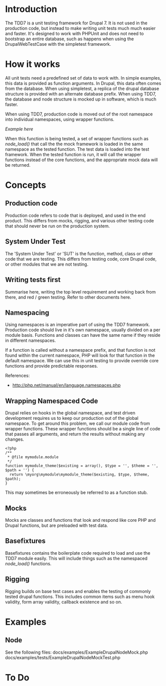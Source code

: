 # Introduction

The TDD7 is a unit testing framework for Drupal 7. It is not used in the
production code, but instead to make writing unit tests much much easier and
faster. It's designed to work with PHPUnit and does not need to bootstrap
an entire database, such as happens when using the DrupalWebTestCase with the
simpletest framework.

# How it works

All unit tests need a predefined set of data to work with. In simple examples,
this data is provided as function arguments. In Drupal, this data often comes
from the database. When using simpletest, a replica of the drupal database
structure is provided with an alternate database prefix. When using TDD7, the
database and node structure is mocked up in software, which is much faster.

When using TDD7, production code is moved out of the root namespace into
individual namespaces, using wrapper functions.

*Example here*

When this function is being tested, a set of wrapper functions such as
*node_load()* that call the the mock framework is loaded in the same namespace
as the tested function. The test data is loaded into the test framework.
When the tested function is run, it will call the wrapper functions instead of
the core functions, and the appropriate mock data will be returned.

# Concepts

## Production code
Production code refers to code that is deployed, and used in the end product.
This differs from mocks, rigging, and various other testing code that should
never be run on the production system.

## System Under Test
The 'System Under Test' or 'SUT' is the function, method, class or other code
that we are testing. This differs from testing code, core Drupal code, or
other modules that we are not testing.

## Writing tests first
Summarise here, writing the top level requirement and working back from there,
and red / green testing. Refer to other documents here.

## Namespacing
Using namespaces is an imperative part of using the TDD7 framework. Production
code should live in it's own namespace, usually divided on a per module basis.
Functions and classes can have the same name if they reside in different
namespaces.

If a function is called without a namespace prefix, and that function is not
found within the current namespace, PHP will look for that function in the
default namespace. We can use this in unit testing to provide override core
functions and provide predictable responses.

References:
* http://php.net/manual/en/language.namespaces.php


## Wrapping Namespaced Code
Drupal relies on hooks in the global namespace, and test driven development
requires us to keep our production out of the global namespace. To get around
this problem, we call our module code from wrapper functions.
These wrapper functions should be a single line of code that passes all
arguments, and return the results without making any changes.

	<?php
	/**
	 * @file mymodule.module
	 */
	function mymodule_theme($existing = array(), $type = '', $theme = '', $path = '') {
	  return \myorg\mymodule\mymodule_theme($existing, $type, $theme, $path);
	}

This may sometimes be erroneously be referred to as a function stub.

## Mocks
Mocks are classes and functions that look and respond like core PHP and Drupal
functions, but are preloaded with test data.

## Basefixtures
Basefixtures contains the boilerplate code required to load and use the TDD7
module easily. This will include things such as the namespaced *node_load()*
functions.

## Rigging
Rigging builds on base test cases and enables the testing of commonly tested
drupal functions. This includes common items such as menu hook validity,
form array validity, callback existence and so on.

# Examples

## Node

See the following files:
docs/examples/ExampleDrupalNodeMock.php
docs/examples/tests/ExampleDrupalNodeMockTest.php

# To Do

